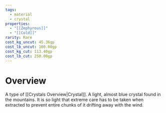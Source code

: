 ```yaml
---
tags:
  - material
  - crystal
properties:
  - "[[Zephyrous]]"
  - "[[Cold]]"
rarity: Rare
cost_kg_uncut: 45.36gp
cost_lb_uncut: 100.00gp
cost_kg_cut: 113.40gp
cost_lb_cut: 250.00gp
---
```

# Overview
A type of [[Crystals Overview|Crystal]]. A light, almost blue crystal found in the mountains. It is so light that extreme care has to be taken when extracted to prevent entire chunks of it drifting away with the wind.